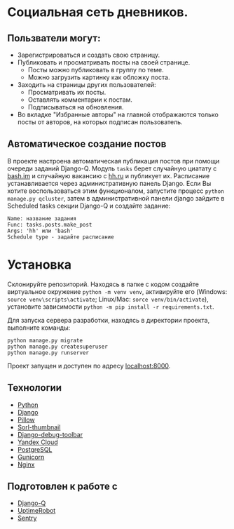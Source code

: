 # Социальная сеть дневников.

## Пользватели могут:
- Зарегистрироваться и создать свою страницу.
- Публиковать и просматривать посты на своей странице.
  - Посты можно публиковать в группу по теме.
  - Можно загрузить картинку как обложку поста.
- Заходить на страницы других пользователей:
  - Просматривать их посты.
  - Оставлять комментарии к постам.
  - Подписываться на обновления.
- Во вкладке "Избранные авторы" на главной отображаются только посты от авторов, на которых подписан пользователь.

## Автоматическое создание постов
В проекте настроена автоматическая публикация постов при помощи очереди заданий Django-Q. Модуль `tasks` берет случайную циатату с [bash.im](http://www.bash.im/) и случайную вакансию с [hh.ru](http://www.hh.ru/) и публикует их. Расписание устанавливается через административную панель Django.
Если Вы хотите воспользоваться этим функционалом, запустите процесс `python manage.py qcluster`, затем в административной панели django зайдите в Scheduled tasks секции Django-Q и создайте задание:
```
Name: название задания
Func: tasks.posts.make_post
Args: 'hh' или 'bash'
Schedule type - задайте расписание
```
# Установка
Склонируйте репозиторий. Находясь в папке с кодом создайте виртуальное окружение `python -m venv venv`, активируйте его (Windows: `source venv\scripts\activate`; Linux/Mac: `sorce venv/bin/activate`), установите зависимости `python -m pip install -r requirements.txt`.

Для запуска сервера разработки, находясь в директории проекта, выполните команды:
```
python manage.py migrate
python manage.py createsuperuser
python manage.py runserver
```

Проект запущен и доступен по адресу [localhost:8000](http://localhost:8000/).

## Технологии

- [Python](https://www.python.org/)
- [Django](https://www.djangoproject.com/)
- [Pillow](https://pypi.org/project/Pillow/)
- [Sorl-thumbnail](https://pypi.org/project/sorl-thumbnail/)
- [Django-debug-toolbar](https://pypi.org/project/django-debug-toolbar/)
- [Yandex Cloud](https://cloud.yandex.ru/)
- [PostgreSQL](https://www.postgresql.org/)
- [Gunicorn](https://gunicorn.org/)
- [Nginx](https://nginx.org/)

## Подготовлен к работе с
- [Django-Q](https://pypi.org/project/django-q/)
- [UptimeRobot](https://uptimerobot.com)
- [Sentry](https://sentry.io/)
